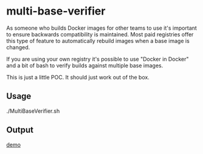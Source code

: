 # multi-base-verifier

As someone who builds Docker images for other teams to use it's important to ensure backwards compatibility is maintained.  Most paid registries offer this type of feature to automatically rebuild images when a base image is changed.  

If you are using your own registry it's possible to use "Docker in Docker" and a bit of bash to verify builds against multiple base images.

This is just a little POC. It should just work out of the box. 

## Usage

./MultiBaseVerifier.sh

## Output

[demo](./demo.gif)
